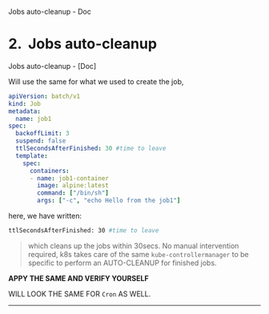 Jobs auto-cleanup - Doc


# 2.  Jobs auto-cleanup
Jobs auto-cleanup - [Doc]

Will use the same for what we used to create the job,
```yaml
apiVersion: batch/v1
kind: Job
metadata:
  name: job1
spec:
  backoffLimit: 3
  suspend: false
  ttlSecondsAfterFinished: 30 #time to leave
  template:
    spec:
      containers:
      - name: job1-container
        image: alpine:latest
        command: ["/bin/sh"]
        args: ["-c", "echo Hello from the job1"]
```
here, we have written:
```sh
ttlSecondsAfterFinished: 30 #time to leave
```
>which cleans up the jobs within 30secs. No manual intervention required, k8s takes care of the same `kube-controllermanager` to be specific to perform an AUTO-CLEANUP for finished jobs.

**APPY THE SAME AND VERIFY YOURSELF**

WILL LOOK THE SAME FOR `Cron` AS WELL.

---
